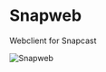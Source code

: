 # Snapweb

Webclient for Snapcast

![Snapweb](https://raw.githubusercontent.com/badaix/snapweb/master/snapweb.png)
